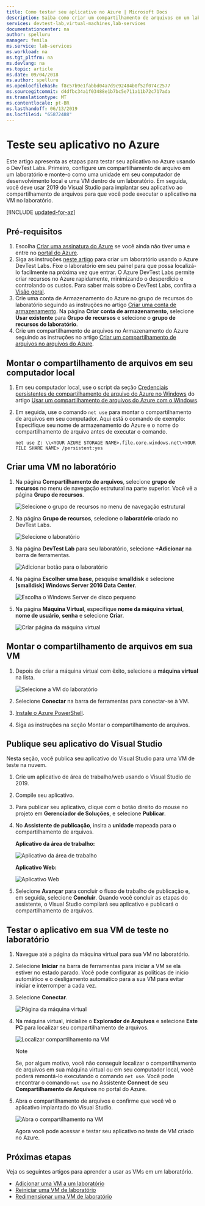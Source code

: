 ```yaml
---
title: Como testar seu aplicativo no Azure | Microsoft Docs
description: Saiba como criar um compartilhamento de arquivos em um laboratório e montá-lo em seu computador local e uma máquina virtual no ambiente de laboratório e, em seguida, implantar aplicativos de área de trabalho/Web para o compartilhamento de arquivos e testá-los.
services: devtest-lab,virtual-machines,lab-services
documentationcenter: na
author: spelluru
manager: femila
ms.service: lab-services
ms.workload: na
ms.tgt_pltfrm: na
ms.devlang: na
ms.topic: article
ms.date: 09/04/2018
ms.author: spelluru
ms.openlocfilehash: f8c57b9e1fabbd04a7d9c92484b0f52f074c2577
ms.sourcegitcommit: d4dfbc34a1f03488e1b7bc5e711a11b72c717ada
ms.translationtype: MT
ms.contentlocale: pt-BR
ms.lasthandoff: 06/13/2019
ms.locfileid: "65872488"
---
```

# <a name="test-your-app-in-azure"></a>Teste seu aplicativo no Azure 
Este artigo apresenta as etapas para testar seu aplicativo no Azure usando o DevTest Labs. Primeiro, configure um compartilhamento de arquivo em um laboratório e monte-o como uma unidade em seu computador de desenvolvimento local e uma VM dentro de um laboratório. Em seguida, você deve usar 2019 do Visual Studio para implantar seu aplicativo ao compartilhamento de arquivos para que você pode executar o aplicativo na VM no laboratório.  

[!INCLUDE [updated-for-az](../../includes/updated-for-az.md)]

## <a name="prerequisites"></a>Pré-requisitos 
1. Escolha [Criar uma assinatura do Azure](https://azure.microsoft.com/free/) se você ainda não tiver uma e entre no [portal do Azure](https://portal.azure.com).
2. Siga as instruções [neste artigo](devtest-lab-create-lab.md) para criar um laboratório usando o Azure DevTest Labs. Fixe o laboratório em seu painel para que possa localizá-lo facilmente na próxima vez que entrar. O Azure DevTest Labs permite criar recursos no Azure rapidamente, minimizando o desperdício e controlando os custos. Para saber mais sobre o DevTest Labs, confira a [Visão geral](devtest-lab-overview.md). 
3. Crie uma conta de Armazenamento do Azure no grupo de recursos do laboratório seguindo as instruções no artigo [Criar uma conta de armazenamento](../storage/common/storage-create-storage-account.md). Na página **Criar conta de armazenamento**, selecione **Usar existente** para **Grupo de recursos** e selecione o **grupo de recursos do laboratório**. 
4. Crie um compartilhamento de arquivos no Armazenamento do Azure seguindo as instruções no artigo [Criar um compartilhamento de arquivos no arquivos do Azure](../storage/files/storage-how-to-create-file-share.md). 

## <a name="mount-the-file-share-on-your-local-machine"></a>Montar o compartilhamento de arquivos em seu computador local
1. Em seu computador local, use o script da seção [Credenciais persistentes de compartilhamento de arquivo do Azure no Windows](../storage/files/storage-how-to-use-files-windows.md#persisting-azure-file-share-credentials-in-windows) do artigo [Usar um compartilhamento de arquivos do Azure com o Windows](../storage/files/storage-how-to-use-files-windows.md). 
2. Em seguida, use o comando `net use` para montar o compartilhamento de arquivos em seu computador. Aqui está o comando de exemplo: Especifique seu nome de armazenamento do Azure e o nome do compartilhamento de arquivo antes de executar o comando. 

    `net use Z: \\<YOUR AZURE STORAGE NAME>.file.core.windows.net\<YOUR FILE SHARE NAME> /persistent:yes`

## <a name="create-a-vm-in-the-lab"></a>Criar uma VM no laboratório
1. Na página **Compartilhamento de arquivos**, selecione **grupo de recursos** no menu de navegação estrutural na parte superior. Você vê a página **Grupo de recursos**. 
    
    ![Selecione o grupo de recursos no menu de navegação estrutural](media/test-app-in-azure/select-resource-group-bread-crump.png)
2. Na página **Grupo de recursos**, selecione o **laboratório** criado no DevTest Labs.

    ![Selecione o laboratório](media/test-app-in-azure/select-devtest-lab-in-resource-group.png)
3. Na página **DevTest Lab** para seu laboratório, selecione **+Adicionar** na barra de ferramentas. 

    ![Adicionar botão para o laboratório](media/test-app-in-azure/add-button-in-lab.png)
4. Na página **Escolher uma base**, pesquise **smalldisk** e selecione **[smalldisk] Windows Server 2016 Data Center**. 

    ![Escolha o Windows Server de disco pequeno](media/test-app-in-azure/choose-small-disk-windows-server.png)
5. Na página **Máquina Virtual**, especifique **nome da máquina virtual**, **nome de usuário**, **senha** e selecione **Criar**.    
    
    ![Criar página da máquina virtual](media/test-app-in-azure/create-virtual-machine-page.png)    

## <a name="mount-the-file-share-on-your-vm"></a>Montar o compartilhamento de arquivos em sua VM
1. Depois de criar a máquina virtual com êxito, selecione a **máquina virtual** na lista.    

    ![Selecione a VM do laboratório](media/test-app-in-azure/select-lab-vm.png)
2. Selecione **Conectar** na barra de ferramentas para conectar-se à VM. 
3. [Instale o Azure PowerShell](/powershell/azure/install-az-ps).
4. Siga as instruções na seção Montar o compartilhamento de arquivos. 

## <a name="publish-your-app-from-visual-studio"></a>Publique seu aplicativo do Visual Studio
Nesta seção, você publica seu aplicativo do Visual Studio para uma VM de teste na nuvem.

1. Crie um aplicativo de área de trabalho/web usando o Visual Studio de 2019.
2. Compile seu aplicativo.
3. Para publicar seu aplicativo, clique com o botão direito do mouse no projeto em **Gerenciador de Soluções**, e selecione **Publicar**. 
4. No **Assistente de publicação**, insira a **unidade** mapeada para o compartilhamento de arquivos.

    **Aplicativo da área de trabalho:**

    ![Aplicativo da área de trabalho](media/test-app-in-azure/desktop-app.png)

    **Aplicativo Web:**

    ![Aplicativo Web](media/test-app-in-azure/web-app.png)

1. Selecione **Avançar** para concluir o fluxo de trabalho de publicação e, em seguida, selecione **Concluir**. Quando você concluir as etapas do assistente, o Visual Studio compilará seu aplicativo e publicará o compartilhamento de arquivos. 


## <a name="test-the-app-on-your-test-vm-in-the-lab"></a>Testar o aplicativo em sua VM de teste no laboratório

1. Navegue até a página da máquina virtual para sua VM no laboratório. 
2. Selecione **Iniciar** na barra de ferramentas para iniciar a VM se ela estiver no estado parado. Você pode configurar as políticas de início automático e o desligamento automático para a sua VM para evitar iniciar e interromper a cada vez. 
3. Selecione **Conectar**.

    ![Página da máquina virtual](media/test-app-in-azure/virtual-machine-page.png)
4. Na máquina virtual, inicialize o **Explorador de Arquivos** e selecione **Este PC** para localizar seu compartilhamento de arquivos.

    ![Localizar compartilhamento na VM](media/test-app-in-azure/find-share-on-vm.png)

    > [!NOTE]
    > Se, por algum motivo, você não conseguir localizar o compartilhamento de arquivos em sua máquina virtual ou em seu computador local, você poderá remontá-lo executando o comando `net use`. Você pode encontrar o comando `net use` no Assistente **Connect** de seu **Compartilhamento de Arquivos** no portal do Azure.
1. Abra o compartilhamento de arquivos e confirme que você vê o aplicativo implantado do Visual Studio. 

    ![Abra o compartilhamento na VM](media/test-app-in-azure/open-file-share.png)

    Agora você pode acessar e testar seu aplicativo no teste de VM criado no Azure.

## <a name="next-steps"></a>Próximas etapas
Veja os seguintes artigos para aprender a usar as VMs em um laboratório. 

- [Adicionar uma VM a um laboratório](devtest-lab-add-vm.md)
- [Reiniciar uma VM de laboratório](devtest-lab-restart-vm.md)
- [Redimensionar uma VM de laboratório](devtest-lab-resize-vm.md)
